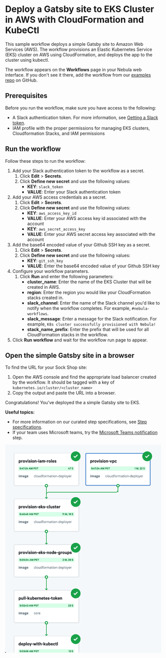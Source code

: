# Deploy a Gatsby site to EKS Cluster in AWS with CloudFormation and KubeCtl        
This sample workflow deploys a simple Gatsby site to Amazon Web Services (AWS).
The workflow provisions an Elastic Kubernetes Service (EKS) cluster on
AWS using CloudFormation, and deploys the app to the cluster using kubectl.

The workflow appears on the **Workflows** page in your Nebula web interface. If you don't see
it there, add the workflow from our [examples repo](https://github.com/puppetlabs/nebula-workflow-examples/tree/master/example-workflows/gke-provision-and-deploy-workflow) on GitHub. 

## Prerequisites

Before you run the workflow, make sure you have access to the following:
- A Slack authentication token. For more information, see [Getting a Slack token](https://get.slack.help/hc/en-us/articles/215770388-Create-and-regenerate-API-tokens). 
- IAM profile with the proper permissions for managing EKS clusters, Cloudformation Stacks, and IAM permissions

## Run the workflow

Follow these steps to run the workflow:
1. Add your Slack authentication token to the workflow as a secret.
   1. Click **Edit** > **Secrets**.
   2. Click **Define new secret** and use the following values:
      - **KEY**: `slack_token`
      - **VALUE**: Enter your Slack authentication token
2. Add your AWS access credentials as a secret.
   1. Click **Edit** > **Secrets**.
   2. Click **Define new secret** and use the following values:
      - **KEY**: `aws_access_key_id`
      - **VALUE**: Enter your AWS access key id associated with the account
      - **KEY**: `aws_secret_access_key`
      - **VALUE**: Enter your AWS secret access key associated with the account
3. Add the base64 encoded value of your Github SSH key as a secret.
   1. Click **Edit** > **Secrets**.
   2. Click **Define new secret** and use the following values:
      - **KEY**: `git_ssh_key`
      - **VALUE**: Enter the base64 encoded value of your Github SSH key
4. Configure your workflow parameters.
   1. Click **Run** and enter the following parameters:
      - **cluster_name**: Enter the name of the EKS Cluster that will be created in AWS. 
      - **region**: Enter the region you would like your CloudFormation stacks created in.
      - **slack_channel**: Enter the name of the Slack channel you'd like to
        notify when the workflow completes. For example, `#nebula-workflows`.
      - **slack_message**: Enter a message for the Slack notification. For
        example, `K8s cluster successfully provisioned with Nebula!`
      - **stack_name_prefix**: Enter the prefix that will be used for all CloudFormation stacks in the workflow.
4. Click **Run workflow** and wait for the workflow run page to appear. 

## Open the simple Gatsby site in a browser

To find the URL for your Sock Shop site:
1. Open the AWS console and find the appropriate load balancer created by the workflow. It should be tagged with a key of `kubernetes.io/cluster/<cluster_name>`
2. Copy the output and paste the URL into a browser.

Congratulations! You've deployed the a simple Gatsby site to EKS.

**Useful topics:**

- For more information on our curated step specifications, see [Step specifications](../step-specifications.md).
- If your team uses Microsoft teams, try the [Microsoft Teams notification](../step-specifications/msteams-notification.md) step.

<p align="center"><img src="./eks-provision-and-deploy-workflow.png"></p>